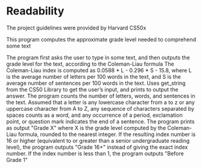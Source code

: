 # Readability
The project guidelines were provided by Harvard CS50x

This program computes the approximate grade level needed to comprehend some text

The program first asks the user to type in some text, and then outputs the grade level for the text, according to the Coleman-Liau formula
The Coleman-Liau index is computed as 0.0588 * L - 0.296 * S - 15.8, where L is the average number of letters per 100 words in the text, and S is the average number of sentences per 100 words in the text.
Uses get_string from the CS50 Library to get the user’s input, and prints to output the answer.
The program counts the number of letters, words, and sentences in the text. Assumed that a letter is any lowercase character from a to z or any uppercase character from A to Z, any sequence of characters separated by spaces counts as a word, and any occurrence of a period, exclamation point, or question mark indicates the end of a sentence.
The program prints as output "Grade X" where X is the grade level computed by the Coleman-Liau formula, rounded to the nearest integer.
If the resulting index number is 16 or higher (equivalent to or greater than a senior undergraduate reading level), the program outputs "Grade 16+" instead of giving the exact index number. If the index number is less than 1, the program outputs "Before Grade 1"
